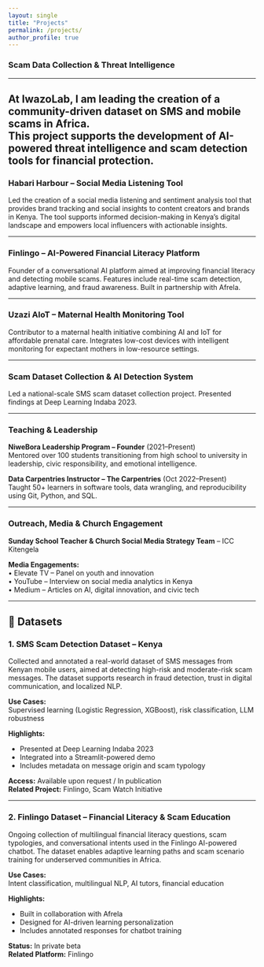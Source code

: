 ```yaml
---
layout: single
title: "Projects"
permalink: /projects/
author_profile: true
---
```


### Scam Data Collection & Threat Intelligence
---
At IwazoLab, I am leading the creation of a **community-driven dataset on SMS and mobile scams** in Africa.  
This project supports the development of AI-powered threat intelligence and scam detection tools for financial protection.
---

### Habari Harbour – Social Media Listening Tool  
Led the creation of a social media listening and sentiment analysis tool that provides brand tracking and social insights to content creators and brands in Kenya. The tool supports informed decision-making in Kenya’s digital landscape and empowers local influencers with actionable insights.

---
### Finlingo – AI-Powered Financial Literacy Platform  
Founder of a conversational AI platform aimed at improving financial literacy and detecting mobile scams. Features include real-time scam detection, adaptive learning, and fraud awareness. Built in partnership with Afrela.

---

### Uzazi AIoT – Maternal Health Monitoring Tool  
Contributor to a maternal health initiative combining AI and IoT for affordable prenatal care. Integrates low-cost devices with intelligent monitoring for expectant mothers in low-resource settings.

---

### Scam Dataset Collection & AI Detection System  
Led a national-scale SMS scam dataset collection project. Presented findings at Deep Learning Indaba 2023.

---

### Teaching & Leadership  
**NiweBora Leadership Program – Founder** (2021–Present)  
Mentored over 100 students transitioning from high school to university in leadership, civic responsibility, and emotional intelligence.

**Data Carpentries Instructor – The Carpentries** (Oct 2022–Present)  
Taught 50+ learners in software tools, data wrangling, and reproducibility using Git, Python, and SQL.

---



### Outreach, Media & Church Engagement  
**Sunday School Teacher & Church Social Media Strategy Team** – ICC Kitengela  

**Media Engagements:**  
• Elevate TV – Panel on youth and innovation  
• YouTube – Interview on social media analytics in Kenya  
• Medium – Articles on AI, digital innovation, and civic tech


---

## 📂 Datasets

### 1. SMS Scam Detection Dataset – Kenya

Collected and annotated a real-world dataset of SMS messages from Kenyan mobile users, aimed at detecting high-risk and moderate-risk scam messages. The dataset supports research in fraud detection, trust in digital communication, and localized NLP.

**Use Cases:**  
Supervised learning (Logistic Regression, XGBoost), risk classification, LLM robustness

**Highlights:**
- Presented at Deep Learning Indaba 2023  
- Integrated into a Streamlit-powered demo  
- Includes metadata on message origin and scam typology

**Access:** Available upon request / In publication  
**Related Project:** Finlingo, Scam Watch Initiative

---

### 2. Finlingo Dataset – Financial Literacy & Scam Education

Ongoing collection of multilingual financial literacy questions, scam typologies, and conversational intents used in the Finlingo AI-powered chatbot. The dataset enables adaptive learning paths and scam scenario training for underserved communities in Africa.

**Use Cases:**  
Intent classification, multilingual NLP, AI tutors, financial education

**Highlights:**
- Built in collaboration with Afrela  
- Designed for AI-driven learning personalization  
- Includes annotated responses for chatbot training

**Status:** In private beta  
**Related Platform:** Finlingo

